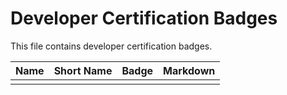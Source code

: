 # Developer Certification Badges

This file contains developer certification badges.

|Name                  |Short Name|Badge                                                                |Markdown|
|----------------------|----------|---------------------------------------------------------------------|--------|
|  |  |  |  |
